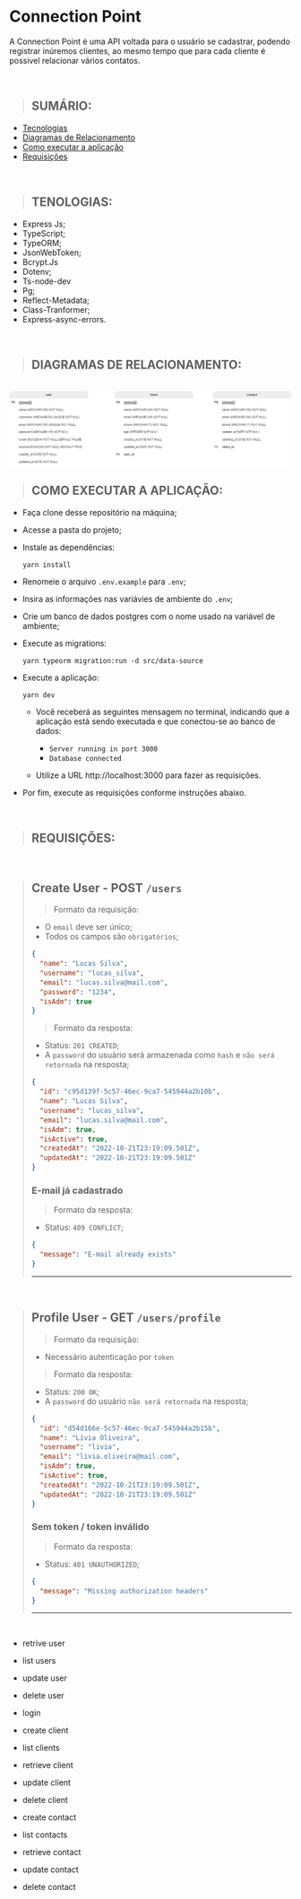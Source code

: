 # Connection Point

A Connection Point é uma API voltada para o usuário se cadastrar, podendo registrar inúremos clientes, ao mesmo tempo que para cada cliente é possivel relacionar vários contatos.

<br/>

> ### <h2>SUMÁRIO:</h2>

* <a href="#techs" target="_self">Tecnologias</a>
* <a href="#tables" target="_self">Diagramas de Relacionamento</a>
* <a href="#config" target="_self">Como executar a aplicação</a>
* <a href="#requests" target="_self">Requisições</a>

<br/>

> ### <h2 id="techs">TENOLOGIAS:</h2>

* Express Js;
* TypeScript;
* TypeORM;
* JsonWebToken;
* Bcrypt.Js
* Dotenv;
* Ts-node-dev
* Pg;
* Reflect-Metadata;
* Class-Tranformer;
* Express-async-errors.

<br/>

> ### <h2 id="tables">DIAGRAMAS DE RELACIONAMENTO:</h2>

<br/>

<img src="./src/assets/connection-point.drawio.png"/>

<br/>

> ### <h2 id="config">COMO EXECUTAR A APLICAÇÃO:</h2>

* Faça clone desse repositório na máquina;
* Acesse a pasta do projeto;
* Instale as dependências:
  <br/>

  ```
  yarn install
  ```

* Renomeie o arquivo `.env.example` para `.env`;
* Insira as informações nas variávies de ambiente do `.env`;
* Crie um banco de dados postgres com o nome usado na variável de ambiente;
* Execute as migrations:
  <br/>

  ```
  yarn typeorm migration:run -d src/data-source
  ```

* Execute a aplicação:
  <br/>

  ```
  yarn dev
  ```

  * Você receberá as seguintes mensagem no terminal, indicando que a aplicação está sendo executada e que conectou-se ao banco de dados:
    * `Server running in port 3000`
    * `Database connected`
  
  * Utilize a URL http://localhost:3000 para fazer as requisições.
  
* Por fim, execute as requisições conforme instruções abaixo.
  
<br/>

> ### <h2 id="requests">REQUISIÇÕES:</h2>

<br>

> ## Create User - POST `/users`
>> Formato da requisição:
>
> * O `email` deve ser único;
> * Todos os campos são `obrigatórios`;
>
>```json
> {
>   "name": "Lucas Silva",
>   "username": "lucas_silva", 
>   "email": "lucas.silva@mail.com",
>   "password": "1234",
>   "isAdm": true
> }
>```
>
>> Formato da resposta:
>
> * Status: `201 CREATED`;
> * A `password` do usuário será armazenada como `hash` e `não será retornada` na resposta;
>
>```json
> {
>   "id": "c95d139f-5c57-46ec-9ca7-545944a2b10b",
>   "name": "Lucas Silva",
>   "username": "lucas_silva", 
>   "email": "lucas.silva@mail.com",
>   "isAdm": true,
>   "isActive": true,
>   "createdAt": "2022-10-21T23:19:09.501Z",
>   "updatedAt": "2022-10-21T23:19:09.501Z"
> }
>```
>
> ### E-mail já cadastrado
>> Formato da resposta:
>
> * Status: `409 CONFLICT`;
>
>```json
> {
>   "message": "E-mail already exists"
> }
>```
>---

<br/>

> ## Profile User - GET `/users/profile`
>> Formato da requisição:
>
> * Necessário autenticação por `token`
>
>> Formato da resposta:
>
> * Status: `200 OK`;
> * A `password` do usuário `não será retornada` na resposta;
>
>```json
> {
>   "id": "d54d166e-5c57-46ec-9ca7-545944a2b15b",
>   "name": "Lívia Oliveira",
>   "username": "livia", 
>   "email": "livia.oliveira@mail.com",
>   "isAdm": true,
>   "isActive": true,
>   "createdAt": "2022-10-21T23:19:09.501Z",
>   "updatedAt": "2022-10-21T23:19:09.501Z"
> }
>```
> ### Sem token / token inválido
>> Formato da resposta:
>
> * Status: `401 UNAUTHORIZED`;
>
>```json
> {
>   "message": "Missing authorization headers"
> }
>```
>---

<br>


* retrive user
* list users
* update user
* delete user


* login


* create client
* list clients
* retrieve client
* update client
* delete client


* create contact
* list contacts
* retrieve contact
* update contact
* delete contact
